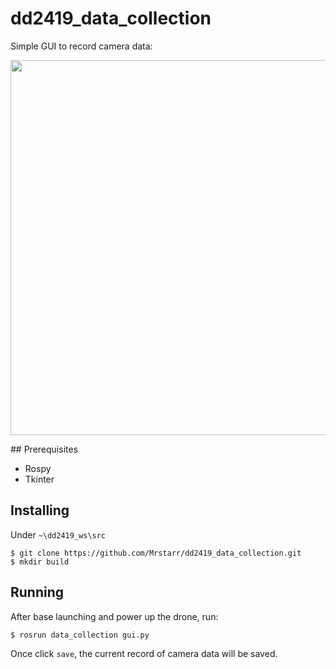 # dd2419_data_collection
Simple GUI to record camera data:
<p align="center">
  <img src="./dd2419_coco2/demo.png" width="600">
</p>
## Prerequisites

- Rospy
- Tkinter

## Installing
Under `~\dd2419_ws\src`
```
$ git clone https://github.com/Mrstarr/dd2419_data_collection.git
$ mkdir build
```

## Running
After base launching and power up the drone, run:
```
$ rosrun data_collection gui.py
```
Once click `save`, the current record of camera data will be saved.
